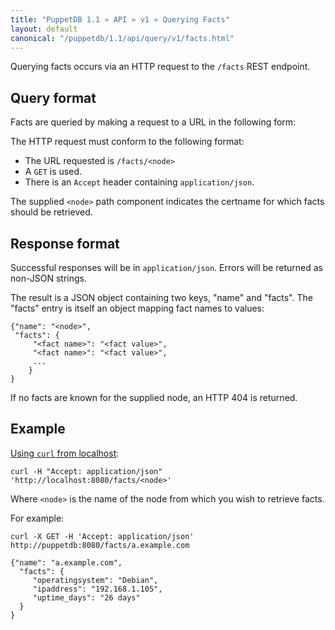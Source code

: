 ```yaml
---
title: "PuppetDB 1.1 » API » v1 » Querying Facts"
layout: default
canonical: "/puppetdb/1.1/api/query/v1/facts.html"
---
```


[curl]: ../curl.html#using-curl-from-localhost-non-sslhttp

Querying facts occurs via an HTTP request to the
`/facts` REST endpoint.


## Query format

Facts are queried by making a request to a URL in the following form:

The HTTP request must conform to the following format:

* The URL requested is `/facts/<node>`
* A `GET` is used.
* There is an `Accept` header containing `application/json`.

The supplied `<node>` path component indicates the certname for which
facts should be retrieved.

## Response format

Successful responses will be in `application/json`. Errors will be returned as
non-JSON strings.

The result is a JSON object containing two keys, "name" and "facts". The
"facts" entry is itself an object mapping fact names to values:

    {"name": "<node>",
     "facts": {
         "<fact name>": "<fact value>",
         "<fact name>": "<fact value>",
         ...
        }
    }

If no facts are known for the supplied node, an HTTP 404 is returned.

## Example

[Using `curl` from localhost][curl]:

    curl -H "Accept: application/json" 'http://localhost:8080/facts/<node>'

Where `<node>` is the name of the node from which you wish to retrieve facts.

For example:

    curl -X GET -H 'Accept: application/json' http://puppetdb:8080/facts/a.example.com

    {"name": "a.example.com",
      "facts": {
         "operatingsystem": "Debian",
         "ipaddress": "192.168.1.105",
         "uptime_days": "26 days"
      }
    }
